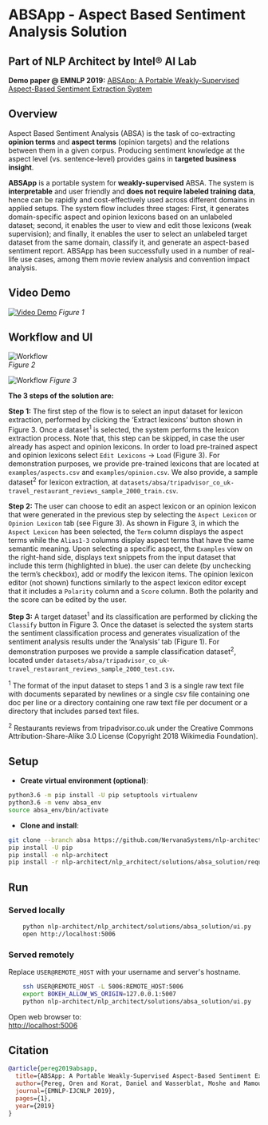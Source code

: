 # ABSApp - Aspect Based Sentiment Analysis Solution 
## Part of NLP Architect by Intel® AI Lab

**Demo paper @ EMNLP 2019:** [ABSApp: A Portable Weakly-Supervised Aspect-Based Sentiment Extraction System](https://www.aclweb.org/anthology/D19-3001/)

## Overview

Aspect Based Sentiment Analysis (ABSA) is the task of co-extracting **opinion terms** and **aspect terms** (opinion targets) and the relations between them in a given corpus.
Producing sentiment knowledge at the aspect level (vs. sentence-level) provides gains in **targeted business insight**.

**ABSApp** is a portable system for **weakly-supervised** ABSA. The system is **interpretable** and user friendly and **does not require labeled training data**, hence can be rapidly and cost-effectively used across different domains in applied setups. The system flow includes three stages: First, it generates domain-specific aspect and opinion lexicons based on an unlabeled dataset; second, it enables the user to view and edit those lexicons (weak supervision); and finally, it enables the user to select an unlabeled target dataset from the same domain, classify it, and generate an aspect-based sentiment report. ABSApp has been successfully used in a number of real-life use cases, among them movie review analysis and convention impact analysis.

## Video Demo

[![Video Demo](https://raw.githubusercontent.com/NervanaSystems/nlp-architect/absa/nlp_architect/solutions/absa_solution/assets/video.png)](https://drive.google.com/open?id=1BLk0xkjIOqyRhNy4UQEFQpDF_KR_NMAd)
*Figure 1*


## Workflow and UI

![Workflow](http://nlp_architect.nervanasys.com/_images/absa_solution_workflow.png)  
*Figure 2*



![Workflow](https://raw.githubusercontent.com/NervanaSystems/nlp-architect/absa/nlp_architect/solutions/absa_solution/assets/absa_solution_ui_3.png)
*Figure 3*  



**The 3 steps of the solution are:**

**Step 1:** The first step of the flow is to select an input dataset for lexicon extraction, performed by clicking the ‘Extract lexicons’ button shown in Figure 3. Once a dataset<sup>1</sup> is selected, the system performs the lexicon extraction process. Note that, this step can be skipped, in case the user already has aspect and opinion lexicons. In order to load pre-trained aspect and opinion lexicons select `Edit Lexicons` -> `Load` (Figure 3). For demonstration purposes, we provide pre-trained lexicons that are located at `examples/aspects.csv` and `examples/opinion.csv`. We also provide, a sample dataset<sup>2</sup> for lexicon extraction, at `datasets/absa/tripadvisor_co_uk-travel_restaurant_reviews_sample_2000_train.csv`.

**Step 2:** The user can choose to edit an aspect lexicon or an opinion lexicon that were generated in the previous step by selecting the `Aspect Lexicon` or `Opinion Lexicon` tab (see Figure 3). As shown in Figure 3, in which the `Aspect Lexicon` has been selected, the `Term` column displays the aspect terms while the `Alias1-3` columns display aspect terms that have the same semantic meaning. Upon selecting a specific aspect, the `Examples` view on the right-hand side, displays text snippets from the input dataset that include this term (highlighted in blue). the user can delete (by unchecking the term’s checkbox), add or modify the lexicon items. The opinion lexicon editor (not shown) functions similarly to the aspect lexicon editor except that it includes a `Polarity` column and a `Score` column. Both the polarity and the score can be edited by the user.

**Step 3:** A target dataset<sup>1</sup> and its classification are performed by clicking the `Classify` button in Figure 3. Once the dataset is selected the system starts the sentiment classification process and generates visualization of the sentiment analysis results under the ‘Analysis’ tab (Figure 1). For demonstration purposes we provide a sample classification dataset<sup>2</sup>, located under `datasets/absa/tripadvisor_co_uk-travel_restaurant_reviews_sample_2000_test.csv`.

<sup>1</sup> The format of the input dataset to steps 1 and 3 is a single raw text file with documents separated by newlines or a single csv file containing one doc per line or a directory containing one raw text file per document or a directory that includes parsed text files.

<sup>2</sup> Restaurants reviews from tripadvisor.co.uk under the Creative Commons Attribution-Share-Alike 3.0 License (Copyright 2018 Wikimedia Foundation).


## Setup

- **Create virtual environment (optional)**:

```bash
python3.6 -m pip install -U pip setuptools virtualenv
python3.6 -m venv absa_env
source absa_env/bin/activate
```

- **Clone and install**:

```bash
git clone --branch absa https://github.com/NervanaSystems/nlp-architect.git
pip install -U pip
pip install -e nlp-architect
pip install -r nlp-architect/nlp_architect/solutions/absa_solution/requirements.txt
```

## Run

### Served locally

```bash
    python nlp-architect/nlp_architect/solutions/absa_solution/ui.py
    open http://localhost:5006
```

### Served remotely

Replace `USER@REMOTE_HOST` with your username and server's hostname.

```bash
    ssh USER@REMOTE_HOST -L 5006:REMOTE_HOST:5006
    export BOKEH_ALLOW_WS_ORIGIN=127.0.0.1:5007
    python nlp-architect/nlp_architect/solutions/absa_solution/ui.py
```

Open web browser to:  
[http://localhost:5006](http://localhost:5006)

## Citation

```bibtex
@article{pereg2019absapp,
  title={ABSApp: A Portable Weakly-Supervised Aspect-Based Sentiment Extraction System},
  author={Pereg, Oren and Korat, Daniel and Wasserblat, Moshe and Mamou, Jonathan and Dagan, Ido},
  journal={EMNLP-IJCNLP 2019},
  pages={1},
  year={2019}
}
```
